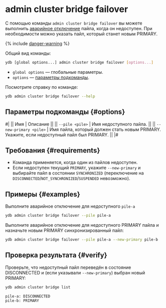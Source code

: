 # admin cluster bridge failover

С помощью команды `admin cluster bridge failover` вы можете выполнить [аварийное отключение](../../../../concepts/bridge.md#failover) пайла, когда он недоступен. При необходимости можно указать пайл, который станет новым PRIMARY.

{% include [danger-warning](../_includes/danger-warning.md) %}

Общий вид команды:

```bash
ydb [global options...] admin cluster bridge failover [options...]
```

* `global options` — глобальные параметры.
* `options` — [параметры подкоманды](#options).

Посмотрите справку по команде:

```bash
ydb admin cluster bridge failover --help
```

## Параметры подкоманды {#options}

#|
|| Имя | Описание ||
|| `--pile <pile>` | Имя недоступного пайла. ||
|| `--new-primary <pile>` | Имя пайла, который должен стать новым PRIMARY. Укажите, если недоступный пайл был PRIMARY. ||
|#

## Требования {#requirements}

- Команда применяется, когда один из пайлов недоступен.
- Если недоступен текущий `PRIMARY`, укажите `--new-primary` и выбирайте пайл в состоянии `SYNCHRONIZED` (переключение на `DISCONNECTED`/`NOT_SYNCHRONIZED`/`SUSPENDED` невозможно).

## Примеры {#examples}

Выполните аварийное отключение для недоступного `pile-a`

```bash
ydb admin cluster bridge failover --pile pile-a
``` 

Выполните аварийное отключение для недоступного PRIMARY пайла и назначьте новым PRIMARY синхронизированный пайл:

```bash
ydb admin cluster bridge failover --pile pile-a --new-primary pile-b
``` 

## Проверка результата {#verify}

Проверьте, что недоступный пайл переведён в состояние DISCONNECTED и (если указывали `--new-primary`) выбран новый PRIMARY:

```bash
ydb admin cluster bridge list

pile-a: DISCONNECTED
pile-b: PRIMARY
```
